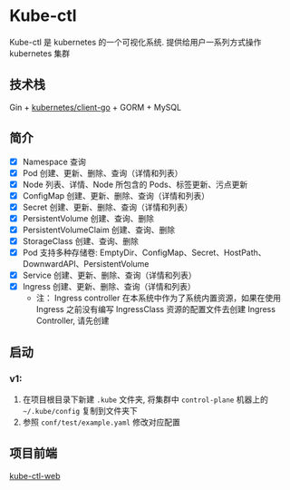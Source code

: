 # Kube-ctl
Kube-ctl 是 kubernetes 的一个可视化系统. 提供给用户一系列方式操作 kubernetes 集群

## 技术栈
Gin + [kubernetes/client-go](https://github.com/kubernetes/client-go) + GORM + MySQL

## 简介
- [x] Namespace 查询
- [x] Pod 创建、更新、删除、查询（详情和列表）
- [x] Node 列表、详情、Node 所包含的 Pods、标签更新、污点更新
- [x] ConfigMap 创建、更新、删除、查询（详情和列表）
- [x] Secret 创建、更新、删除、查询（详情和列表）
- [x] PersistentVolume 创建、查询、删除
- [x] PersistentVolumeClaim 创建、查询、删除
- [x] StorageClass 创建、查询、删除
- [x] Pod 支持多种存储卷: EmptyDir、ConfigMap、Secret、HostPath、DownwardAPI、PersistentVolume 
- [x] Service 创建、更新、删除、查询（详情和列表）
- [x] Ingress 创建、更新、删除、查询（详情和列表）
  - 注： Ingress controller 在本系统中作为了系统内置资源，如果在使用 Ingress 之前没有编写 IngressClass 资源的配置文件去创建 Ingress Controller, 请先创建

## 启动
### v1:
1. 在项目根目录下新建 `.kube` 文件夹, 将集群中 `control-plane` 机器上的 `~/.kube/config` 复制到文件夹下
2. 参照 `conf/test/example.yaml` 修改对应配置

## 项目前端
[kube-ctl-web](https://github.com/crazyfrankie/kube-ctl-web)
